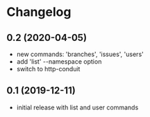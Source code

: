 # Changelog

## 0.2 (2020-04-05)
- new commands: 'branches', 'issues', 'users'
- add 'list' --namespace option
- switch to http-conduit

## 0.1 (2019-12-11)
- initial release with list and user commands
